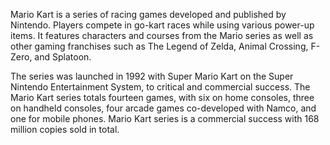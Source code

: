 Mario Kart is a series of racing games developed and published by Nintendo. Players compete in go-kart races while using various power-up items. 
It features characters and courses from the Mario series as well as other gaming franchises such as The Legend of Zelda, Animal Crossing, F-Zero, and Splatoon.

The series was launched in 1992 with Super Mario Kart on the Super Nintendo Entertainment System, to critical and commercial success. 
The Mario Kart series totals fourteen games, with six on home consoles, three on handheld consoles, four arcade games co-developed with Namco, and one for mobile phones.
Mario Kart series is a commercial success with 168 million copies sold in total. 
